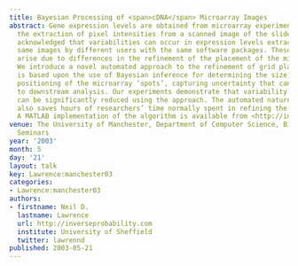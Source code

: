 ```yaml
---
title: Bayesian Processing of <span>cDNA</span> Microarray Images
abstract: Gene expression levels are obtained from microarray experiments through
  the extraction of pixel intensities from a scanned image of the slide. It is widely
  acknowledged that variabilities can occur in expression levels extracted from the
  same images by different users with the same software packages. These inconsistencies
  arise due to differences in the refinement of the placement of the microarray ‘grids’.
  We introduce a novel automated approach to the refinement of grid placements that
  is based upon the use of Bayesian inference for determining the size, shape and
  positioning of the microarray ‘spots’, capturing uncertainty that can be passed
  to downstream analysis. Our experiments demonstrate that variability between users
  can be significantly reduced using the approach. The automated nature of the approach
  also saves hours of researchers’ time normally spent in refining the grid placement.
  A MATLAB implementation of the algorithm is available from <http://inverseprobability.com/vis>.
venue: The University of Manchester, Department of Computer Science, Bio-health sciences
  Seminars
year: '2003'
month: 5
day: '21'
layout: talk
key: Lawrence:manchester03
categories:
- Lawrence:manchester03
authors:
- firstname: Neil D.
  lastname: Lawrence
  url: http://inverseprobability.com
  institute: University of Sheffield
  twitter: lawrennd
published: 2003-05-21
---
```

